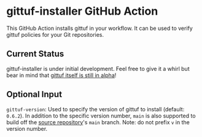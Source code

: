 # gittuf-installer GitHub Action

This GitHub Action installs gittuf in your workflow. It can be used to verify
gittuf policies for your Git repositories.

## Current Status

gittuf-installer is under initial development. Feel free to give it a whirl but
bear in mind that
[gittuf itself is still in alpha](https://github.com/gittuf/gittuf#current-status)!

## Optional Input

`gittuf-version`: Used to specify the version of gittuf to install (default:
`0.6.2`). In addition to the specific version number, `main` is also supported
to build off the [source repository](https://github.com/gittuf/gittuf)'s `main`
branch. Note: do not prefix `v` in the version number.

